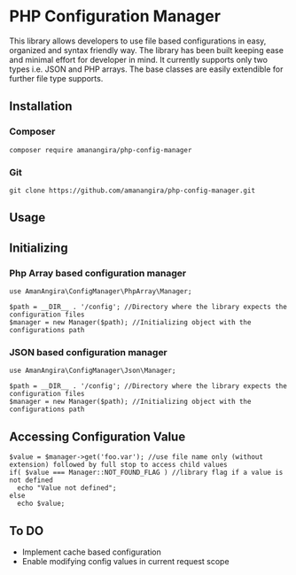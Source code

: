 # PHP Configuration Manager

This library allows developers to use file based configurations in easy, organized and syntax friendly way. The library has 
been built keeping ease and minimal effort for developer in mind. It currently supports only two types i.e. JSON and PHP 
arrays. The base classes are easily extendible for further file type supports. 

## Installation
### Composer
`composer require amanangira/php-config-manager`

### Git 
`git clone https://github.com/amanangira/php-config-manager.git`

## Usage

## Initializing

### Php Array based configuration manager
```
use AmanAngira\ConfigManager\PhpArray\Manager;

$path = __DIR__ . '/config'; //Directory where the library expects the configuration files
$manager = new Manager($path); //Initializing object with the configurations path
```

### JSON based configuration manager
```
use AmanAngira\ConfigManager\Json\Manager;

$path = __DIR__ . '/config'; //Directory where the library expects the configuration files
$manager = new Manager($path); //Initializing object with the configurations path
```

## Accessing Configuration Value
```
$value = $manager->get('foo.var'); //use file name only (without extension) followed by full stop to access child values
if( $value === Manager::NOT_FOUND_FLAG ) //library flag if a value is not defined 
  echo "Value not defined";
else
  echo $value;
```

## To DO
- Implement cache based configuration 
- Enable modifying config values in current request scope 
